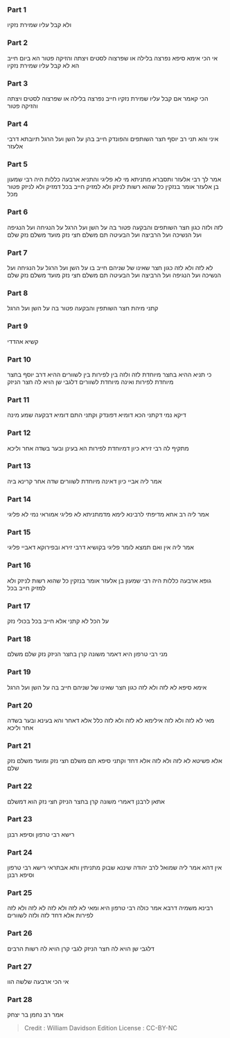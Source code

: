 
### Part 1
ולא קבל עליו שמירת נזקיו

### Part 2
אי הכי אימא סיפא נפרצה בלילה או שפרצוה לסטים ויצתה והזיקה פטור הא ביום חייב הא לא קבל עליו שמירת נזקיו

### Part 3
הכי קאמר אם קבל עליו שמירת נזקיו חייב נפרצה בלילה או שפרצוה לסטים ויצתה והזיקה פטור

### Part 4
איני והא תני רב יוסף חצר השותפים והפונדק חייב בהן על השן ועל הרגל תיובתא דרבי אלעזר

### Part 5
אמר לך רבי אלעזר ותסברא מתניתא מי לא פליגי והתניא ארבעה כללות היה רבי שמעון בן אלעזר אומר בנזקין כל שהוא רשות לניזק ולא למזיק חייב בכל דמזיק ולא לניזק פטור מכל

### Part 6
לזה ולזה כגון חצר השותפים והבקעה פטור בה על השן ועל הרגל על הנגיחה ועל הנגיפה ועל הנשיכה ועל הרביצה ועל הבעיטה תם משלם חצי נזק מועד משלם נזק שלם

### Part 7
לא לזה ולא לזה כגון חצר שאינו של שניהם חייב בו על השן ועל הרגל על הנגיחה ועל הנשיכה ועל הנגיפה ועל הרביצה ועל הבעיטה תם משלם חצי נזק מועד משלם נזק שלם

### Part 8
קתני מיהת חצר השותפין והבקעה פטור בה על השן ועל הרגל

### Part 9
קשיא אהדדי

### Part 10
כי תניא ההיא בחצר מיוחדת לזה ולזה בין לפירות בין לשוורים ההיא דרב יוסף בחצר מיוחדת לפירות ואינה מיוחדת לשוורים דלגבי שן הויא לה חצר הניזק

### Part 11
דיקא נמי דקתני הכא דומיא דפונדק וקתני התם דומיא דבקעה שמע מינה

### Part 12
מתקיף לה רבי זירא כיון דמיוחדת לפירות הא בעינן ובער בשדה אחר וליכא

### Part 13
אמר ליה אביי כיון דאינה מיוחדת לשוורים שדה אחר קרינא ביה

### Part 14
אמר ליה רב אחא מדיפתי לרבינא לימא מדמתניתא לא פליגי אמוראי נמי לא פליגי

### Part 15
אמר ליה אין ואם תמצא לומר פליגי בקושיא דרבי זירא ובפירוקא דאביי פליגי

### Part 16
גופא ארבעה כללות היה רבי שמעון בן אלעזר אומר בנזקין כל שהוא רשות לניזק ולא למזיק חייב בכל

### Part 17
על הכל לא קתני אלא חייב בכל בכולי נזק

### Part 18
מני רבי טרפון היא דאמר משונה קרן בחצר הניזק נזק שלם משלם

### Part 19
אימא סיפא לא לזה ולא לזה כגון חצר שאינו של שניהם חייב בה על השן ועל הרגל

### Part 20
מאי לא לזה ולא לזה אילימא לא לזה ולא לזה כלל אלא דאחר והא בעינא ובער בשדה אחר וליכא

### Part 21
אלא פשיטא לא לזה ולא לזה אלא דחד וקתני סיפא תם משלם חצי נזק ומועד משלם נזק שלם

### Part 22
אתאן לרבנן דאמרי משונה קרן בחצר הניזק חצי נזק הוא דמשלם

### Part 23
רישא רבי טרפון וסיפא רבנן

### Part 24
אין דהא אמר ליה שמואל לרב יהודה שיננא שבוק מתניתין ותא אבתראי רישא רבי טרפון וסיפא רבנן

### Part 25
רבינא משמיה דרבא אמר כולה רבי טרפון היא ומאי לא לזה ולא לזה לא לזה ולא לזה לפירות אלא דחד לזה ולזה לשוורים

### Part 26
דלגבי שן הויא לה חצר הניזק לגבי קרן הויא לה רשות הרבים

### Part 27
אי הכי ארבעה שלשה הוו

### Part 28
אמר רב נחמן בר יצחק

>Credit : William Davidson Edition
>License : CC-BY-NC